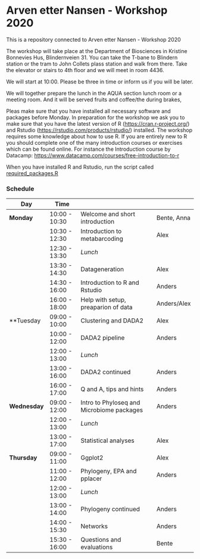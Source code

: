 # Arven etter Nansen - Workshop 2020

This is a repository connected to Arven etter Nansen - Workshop 2020


The workshop will take place at the Department of Biosciences in Kristine Bonnevies Hus, Blindernveien 31. You can take the T-bane to Blindern station or the tram to John Collets plass station and walk from there.
Take the elevator or stairs to 4th floor and we will meet in room 4436.

We will start at 10:00. Please be three in time or inform us if you will be later.

We will together prepare the lunch in the AQUA section lunch room or a meeting room. And it will be served fruits and coffee/the during brakes,

Pleas make sure that you have installed all necessary software and packages before Monday. In preparation for the workshop we ask you to make sure that you have the latest version of R (https://cran.r-project.org/) and Rstudio (https://rstudio.com/products/rstudio/) installed. The workshop requires some knowledge about how to use R. If you are entirely new to R you should complete one of the many introduction courses or exercises which can be found online. For instance the Introduction course by Datacamp: https://www.datacamp.com/courses/free-introduction-to-r

When you have installed R and Rstudio, run the script called [required_packages.R](/required_packages.R)

### Schedule

| Day           | Time          |                                           |                |
| ------------- | ------------- | ----------------------------------------- | -------------- |
| **Monday**    | 10:00 - 10:30 | Welcome and short introduction            | Bente, Anna |
|               | 10:30 - 12:30 | Introduction to metabarcoding             | Alex           |
|               | 12:30 - 13:30 | *Lunch*                                   |                |
|               | 13:30 - 14:30 | Datageneration                            | Alex           |
|               | 14:30 - 16:00 | Introduction to R and Rstudio             | Anders         |
|               | 16:00 - 18:00 | Help with setup, preaparion of data       | Anders/Alex    |
| **Tuesday     | 09:00 - 10:00 | Clustering and DADA2                      | Alex           |
|               | 10:00 - 12:00 | DADA2 pipeline                            | Anders         |
|               | 12:00 - 13:00 | *Lunch*                                   |                |
|               | 13:00 - 16:00 | DADA2 continued                           | Anders         |
|               | 16:00 - 17:00 | Q and A, tips and hints                   | Anders         |
| **Wednesday** | 09:00 - 12:00 | Intro to Phyloseq and Microbiome packages | Anders         |
|               | 12:00 - 13:00 | *Lunch*                                   |                |
|               | 13:00 - 17:00 | Statistical analyses                      | Alex           |
| **Thursday**  | 09:00 - 11:00 | Ggplot2                                   | Alex           |
|               | 11:00 - 12:00 | Phylogeny, EPA and pplacer                | Anders         |
|               | 12:00 - 13:00 | *Lunch*                                   |                |
|               | 13:00 - 14:00 | Phylogeny continued                       | Anders         |
|               | 14:00 - 15:30 | Networks                                  | Anders         |
|               | 15:30 - 16:00 | Questions and evaluations                 | Bente          |
